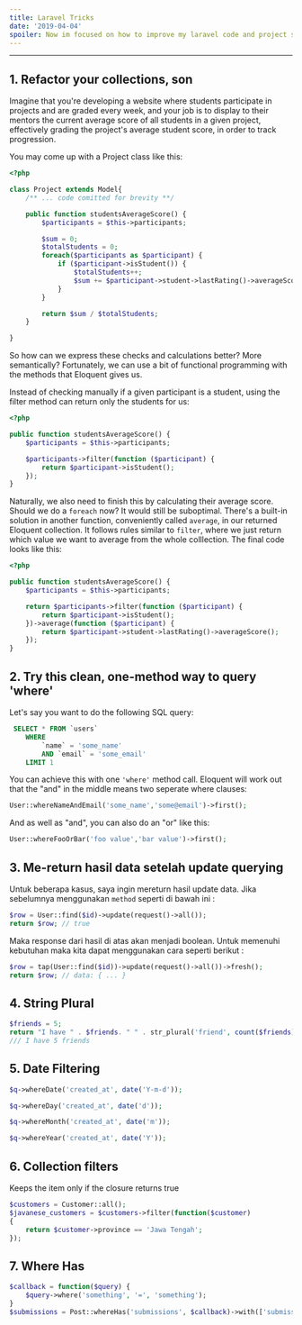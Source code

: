 ```yaml
---
title: Laravel Tricks
date: '2019-04-04'
spoiler: Now im focused on how to improve my laravel code and project structure. So why not share the knowledge ?
---
```


---

## 1. Refactor your collections, son

Imagine that you're developing a website where students participate in projects and are graded every week, and your job is to display to their mentors the current average score of all students in a given project, effectively grading the project's average student score, in order to track progression.

You may come up with a Project class like this:

```php
<?php

class Project extends Model{
    /** ... code comitted for brevity **/

    public function studentsAverageScore() {
        $participants = $this->participants;

        $sum = 0;
        $totalStudents = 0;
        foreach($participants as $participant) {
            if ($participant->isStudent()) {
                $totalStudents++;
                $sum += $participant->student->lastRating()->averageScore();
            }
        }

        return $sum / $totalStudents;
    }

}
```

So how can we express these checks and calculations better? More semantically? Fortunately, we can use a bit of functional programming with the methods that Eloquent gives us.

Instead of checking manually if a given participant is a student, using the filter method can return only the students for us:

```php
<?php

public function studentsAverageScore() {
    $participants = $this->participants;

    $participants->filter(function ($participant) {
        return $participant->isStudent();
    });
}
```

Naturally, we also need to finish this by calculating their average score. Should we do a `foreach` now? It would still be suboptimal. There's a built-in solution in another function, conveniently called `average`, in our returned Eloquent collection. It follows rules similar to `filter`, where we just return which value we want to average from the whole colllection. The final code looks like this:

```php
<?php

public function studentsAverageScore() {
    $participants = $this->participants;

    return $participants->filter(function ($participant) {
        return $participant->isStudent();
    })->average(function ($participant) {
        return $participant->student->lastRating()->averageScore();
    });
}
```

## 2. Try this clean, one-method way to query 'where'

Let's say you want to do the following SQL query:

```sql
 SELECT * FROM `users`
    WHERE
        `name` = 'some_name'
        AND `email` = 'some_email'
    LIMIT 1
```

You can achieve this with one `'where'` method call. Eloquent will work out that the "and" in the middle means two seperate where clauses:

```php
User::whereNameAndEmail('some_name','some@email')->first();
```

And as well as "and", you can also do an "or" like this:

```php
User::whereFooOrBar('foo value','bar value')->first();
```

## 3. Me-return hasil data setelah update querying

Untuk beberapa kasus, saya ingin mereturn hasil update data. Jika sebelumnya menggunakan `method` seperti di bawah ini : 

```php
$row = User::find($id)->update(request()->all());
return $row; // true
```

Maka response dari hasil di atas akan menjadi boolean. Untuk memenuhi kebutuhan maka kita dapat menggunakan cara seperti berikut :

```php
$row = tap(User::find($id))->update(request()->all())->fresh();
return $row; // data: { ... }
```

## 4. String Plural

```php
$friends = 5;
return "I have " . $friends. " " . str_plural('friend', count($friends));
/// I have 5 friends
```

## 5. Date Filtering

```php
$q->whereDate('created_at', date('Y-m-d'));

$q->whereDay('created_at', date('d'));

$q->whereMonth('created_at', date('m'));

$q->whereYear('created_at', date('Y'));
```

## 6. Collection filters
Keeps the item only if the closure returns true

```php
$customers = Customer::all();
$javanese_customers = $customers->filter(function($customer)
{
    return $customer->province == 'Jawa Tengah';
});
```

## 7. Where Has

```php
$callback = function($query) {
    $query->where('something', '=', 'something');
}
$submissions = Post::whereHas('submissions', $callback)->with(['submissions' => $callback])->get();
```
